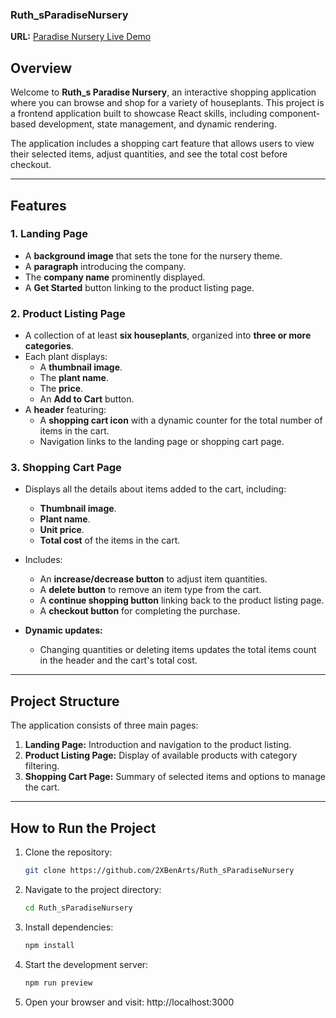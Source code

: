 ### Ruth_sParadiseNursery

**URL:** [Paradise Nursery Live Demo](https://2XBenArts.github.io/Ruth_sParadiseNursery/)

## Overview

Welcome to **Ruth_s Paradise Nursery**, an interactive shopping application where you can browse and shop for a variety of houseplants. This project is a frontend application built to showcase React skills, including component-based development, state management, and dynamic rendering. 

The application includes a shopping cart feature that allows users to view their selected items, adjust quantities, and see the total cost before checkout.

---

## Features

### 1. Landing Page
- A **background image** that sets the tone for the nursery theme.
- A **paragraph** introducing the company.
- The **company name** prominently displayed.
- A **Get Started** button linking to the product listing page.

### 2. Product Listing Page
- A collection of at least **six houseplants**, organized into **three or more categories**.
- Each plant displays:
  - A **thumbnail image**.
  - The **plant name**.
  - The **price**.
  - An **Add to Cart** button.
- A **header** featuring:
  - A **shopping cart icon** with a dynamic counter for the total number of items in the cart.
  - Navigation links to the landing page or shopping cart page.

### 3. Shopping Cart Page
- Displays all the details about items added to the cart, including:
  - **Thumbnail image**.
  - **Plant name**.
  - **Unit price**.
  - **Total cost** of the items in the cart.
- Includes:
  - An **increase/decrease button** to adjust item quantities.
  - A **delete button** to remove an item type from the cart.
  - A **continue shopping button** linking back to the product listing page.
  - A **checkout button** for completing the purchase.

- **Dynamic updates:** 
  - Changing quantities or deleting items updates the total items count in the header and the cart's total cost.

---

## Project Structure

The application consists of three main pages:
1. **Landing Page:** Introduction and navigation to the product listing.
2. **Product Listing Page:** Display of available products with category filtering.
3. **Shopping Cart Page:** Summary of selected items and options to manage the cart.

---

## How to Run the Project

1. Clone the repository:
   ```bash
   git clone https://github.com/2XBenArts/Ruth_sParadiseNursery
   
2. Navigate to the project directory:
    ```bash
    cd Ruth_sParadiseNursery
    
3. Install dependencies:
   ```bash
   npm install

4. Start the development server:
    ```bash
    npm run preview

5. Open your browser and visit:
    http://localhost:3000
